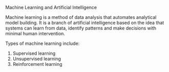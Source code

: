 Machine Learning and Artificial Intelligence

Machine learning is a method of data analysis that automates analytical model building. It is a branch of artificial intelligence based on the idea that systems can learn from data, identify patterns and make decisions with minimal human intervention.

Types of machine learning include:

1. Supervised learning   
2. Unsupervised learning   
3. Reinforcement learning